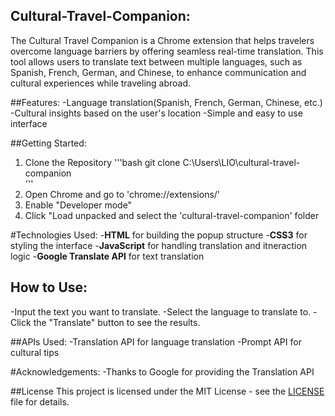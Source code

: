 ## Cultural-Travel-Companion:
The Cultural Travel Companion is a Chrome extension that helps travelers overcome language barriers by offering seamless real-time translation. This tool allows users to translate text between multiple languages, such as Spanish, French, German, and Chinese, to enhance communication and cultural experiences while traveling abroad. 

##Features:
-Language translation(Spanish, French, German, Chinese, etc.)
-Cultural insights based on the user's location 
-Simple and easy to use interface

##Getting Started:
1. Clone the Repository
 '''bash
 git clone C:\Users\LIO\cultural-travel-companion\
   '''
2. Open Chrome and go to 'chrome://extensions/'
3. Enable "Developer mode"
4. Click "Load unpacked and select the 'cultural-travel-companion' folder

#Technologies Used:
-**HTML** for building the popup structure
-**CSS3** for styling the interface
-**JavaScript** for handling translation and itneraction logic
-**Google Translate API** for text translation 
   
## How to Use:
-Input the text you want to translate.
-Select the language to translate to.
-Click the "Translate" button to see the results. 

##APIs Used:
-Translation API for language translation
-Prompt API for cultural tips

#Acknowledgements:
-Thanks to Google for providing the Translation API 

##License 
This project is licensed under the MIT License - see the [LICENSE](LICENSE) file for details.



